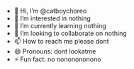- 👋 Hi, I’m @catboychoreo
- 👀 I’m interested in nothing
- 🌱 I’m currently learning nothing
- 💞️ I’m looking to collaborate on nothing
- 📫 How to reach me please dont
- 😄 Pronouns: dont lookatme
- ⚡ Fun fact: no nononononono
